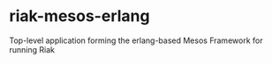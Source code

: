 # riak-mesos-erlang
Top-level application forming the erlang-based Mesos Framework for running Riak
